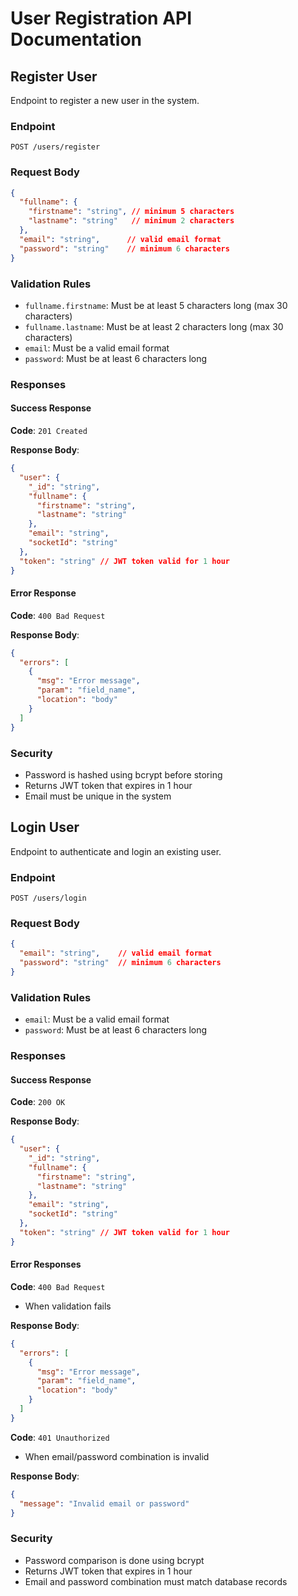 # User Registration API Documentation

## Register User
Endpoint to register a new user in the system.

### Endpoint
```
POST /users/register
```

### Request Body
```json
{
  "fullname": {
    "firstname": "string", // minimum 5 characters
    "lastname": "string"   // minimum 2 characters
  },
  "email": "string",      // valid email format
  "password": "string"    // minimum 6 characters
}
```

### Validation Rules
- `fullname.firstname`: Must be at least 5 characters long (max 30 characters)
- `fullname.lastname`: Must be at least 2 characters long (max 30 characters)
- `email`: Must be a valid email format
- `password`: Must be at least 6 characters long

### Responses

#### Success Response
**Code**: `201 Created`

**Response Body**:
```json
{
  "user": {
    "_id": "string",
    "fullname": {
      "firstname": "string",
      "lastname": "string"
    },
    "email": "string",
    "socketId": "string"
  },
  "token": "string" // JWT token valid for 1 hour
}
```

#### Error Response
**Code**: `400 Bad Request`

**Response Body**:
```json
{
  "errors": [
    {
      "msg": "Error message",
      "param": "field_name",
      "location": "body"
    }
  ]
}
```

### Security
- Password is hashed using bcrypt before storing
- Returns JWT token that expires in 1 hour
- Email must be unique in the system

## Login User
Endpoint to authenticate and login an existing user.

### Endpoint
```
POST /users/login
```

### Request Body
```json
{
  "email": "string",    // valid email format
  "password": "string"  // minimum 6 characters
}
```

### Validation Rules
- `email`: Must be a valid email format
- `password`: Must be at least 6 characters long

### Responses

#### Success Response
**Code**: `200 OK`

**Response Body**:
```json
{
  "user": {
    "_id": "string",
    "fullname": {
      "firstname": "string",
      "lastname": "string"
    },
    "email": "string",
    "socketId": "string"
  },
  "token": "string" // JWT token valid for 1 hour
}
```

#### Error Responses

**Code**: `400 Bad Request`
- When validation fails

**Response Body**:
```json
{
  "errors": [
    {
      "msg": "Error message",
      "param": "field_name",
      "location": "body"
    }
  ]
}
```

**Code**: `401 Unauthorized`
- When email/password combination is invalid

**Response Body**:
```json
{
  "message": "Invalid email or password"
}
```

### Security
- Password comparison is done using bcrypt
- Returns JWT token that expires in 1 hour
- Email and password combination must match database records